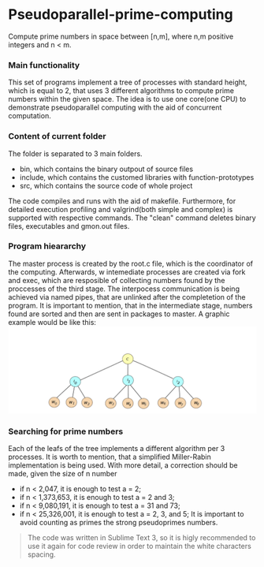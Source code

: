 # Pseudoparallel-prime-computing
Compute prime numbers in space between [n,m], where n,m positive integers and n < m.

### Main functionality
This set of programs implement a tree of processes with standard height, which is equal to 2, that uses 3 different algorithms to compute prime numbers within the given space. The idea is to use one core(one CPU) to demonstrate pseudoparallel computing with the aid of concurrent computation.

### Content of current folder
The folder is separated to 3 main folders.
- bin, which contains the binary outpout of source files
- include, which contains the customed libraries with function-prototypes
- src, which contains the source code of whole project

The code compiles and runs with the aid of makefile. Furthermore, for detailed execution profiling and valgrind(both simple and complex) is supported with respective commands. The "clean" command deletes binary files, executables and gmon.out files.

### Program hieararchy
The master process is created by the root.c file, which is the coordinator of the computing. Afterwards, w intemediate processes are created via fork and exec, which are resposible of collecting numbers found by the proccesses of the third stage. The interpocess communication is being achieved via named pipes, that are unlinked after the completetion of the program. It is important to mention, that in the intermediate stage, numbers found are sorted and then are sent in packages to master. A graphic example would be like this: ![Alt text](Capture.PNG)

### Searching for prime numbers
Each of the leafs of the tree implements a different algorithm per 3 processes. It is worth to mention, that a simplified Miller-Rabin implementation is being used. With more detail, a correction should be made, given the size of n number
- if n < 2,047, it is enough to test a = 2;
- if n < 1,373,653, it is enough to test a = 2 and 3;
- if n < 9,080,191, it is enough to test a = 31 and 73;
- if n < 25,326,001, it is enough to test a = 2, 3, and 5;
It is important to avoid counting as primes the strong pseudoprimes numbers.

>The code was written in Sublime Text 3, so it is higly recommended to use it again for code review in order to maintain the white characters spacing.